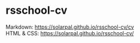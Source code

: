 # rsschool-cv

Markdown: https://solarpal.github.io/rsschool-cv/cv  
HTML & CSS: https://solarpal.github.io/rsschool-cv/
